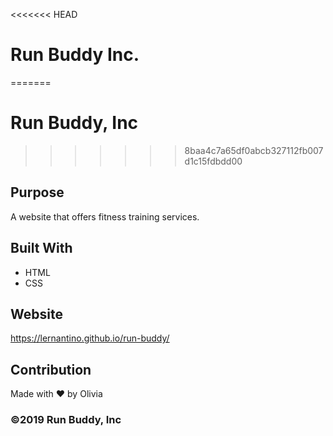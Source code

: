 <<<<<<< HEAD
# Run Buddy Inc.
=======
# Run Buddy, Inc
>>>>>>> 8baa4c7a65df0abcb327112fb007d1c15fdbdd00

## Purpose
A website that offers fitness training services. 

## Built With
* HTML
* CSS

## Website
https://lernantino.github.io/run-buddy/

## Contribution
Made with ❤️ by Olivia

### ©️2019 Run Buddy, Inc 
